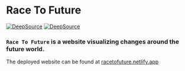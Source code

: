 # Race To Future

[![DeepSource](https://deepsource.io/gh/jishnu-prasad-s/Race-To-Future.svg/?label=active+issues&show_trend=true&token=VnMXjBCgdZudNV6hITM6oINV)](https://deepsource.io/gh/jishnu-prasad-s/Race-To-Future/?ref=repository-badge)
[![DeepSource](https://deepsource.io/gh/jishnu-prasad-s/Race-To-Future.svg/?label=resolved+issues&show_trend=true&token=VnMXjBCgdZudNV6hITM6oINV)](https://deepsource.io/gh/jishnu-prasad-s/Race-To-Future/?ref=repository-badge)

### `Race To Future` is a website visualizing changes around the future world.

The deployed website can be found at [racetofuture.netlify.app](https://racetofuture.netlify.app)
